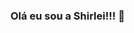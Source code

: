 ### Olá eu sou a Shirlei!!! 👋

<!--
**Shirleiaroeira/shirleiaroeira** is a ✨ _special_ ✨ repository because its `README.md` (this file) appears on your GitHub profile.

👩‍💻 Atualmente estou aprendendo...




